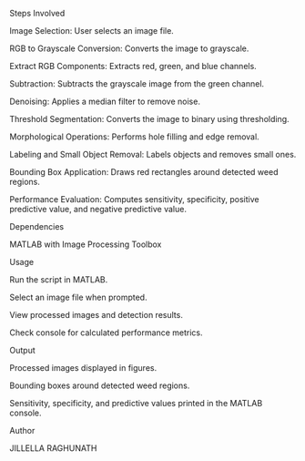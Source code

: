 Steps Involved

Image Selection: User selects an image file.

RGB to Grayscale Conversion: Converts the image to grayscale.

Extract RGB Components: Extracts red, green, and blue channels.

Subtraction: Subtracts the grayscale image from the green channel.

Denoising: Applies a median filter to remove noise.

Threshold Segmentation: Converts the image to binary using thresholding.

Morphological Operations: Performs hole filling and edge removal.

Labeling and Small Object Removal: Labels objects and removes small ones.

Bounding Box Application: Draws red rectangles around detected weed regions.

Performance Evaluation: Computes sensitivity, specificity, positive predictive value, and negative predictive value.

Dependencies

MATLAB with Image Processing Toolbox

Usage

Run the script in MATLAB.

Select an image file when prompted.

View processed images and detection results.

Check console for calculated performance metrics.

Output

Processed images displayed in figures.

Bounding boxes around detected weed regions.

Sensitivity, specificity, and predictive values printed in the MATLAB console.

Author

JILLELLA RAGHUNATH
